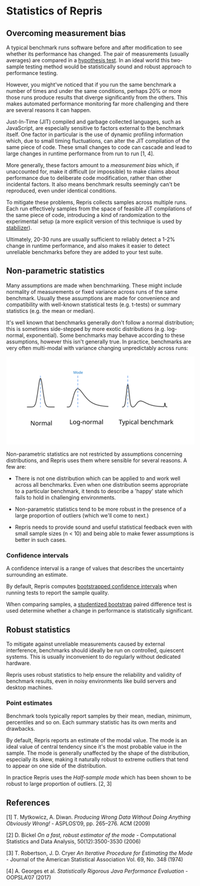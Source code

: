 # Statistics of Repris

## Overcoming measurement bias

A typical benchmark runs software before and after modification to see whether its performance has changed. The pair of measurements (usually averages) are compared in a [hypothesis test](https://en.wikipedia.org/wiki/Statistical_hypothesis_testing). In an ideal world this two-sample testing method would be statistically sound and robust approach to performance testing.

However, you might've noticed that if you run the same benchmark a number of times and under the same conditions, perhaps 20% or more those runs produce results that diverge significantly from the others. This makes automated performance monitoring far more challenging and there are several reasons it can happen.

Just-In-Time (JIT) compiled and garbage collected languages, such as JavaScript, are especially sensitive to factors external to the benchmark itself. One factor in particular is the use of dynamic profiling information which, due to small timing fluctuations, can alter the JIT compilation of the same piece of code. These small changes to code can cascade and lead to large changes in runtime performance from run to run [1, 4].

More generally, these factors amount to a _measurement bias_ which, if unaccounted for, make it difficult (or impossible) to make claims about performance due to deliberate code modification, rather than other incidental factors. It also means benchmark results seemingly can't be reproduced, even under identical conditions.

To mitigate these problems, Repris collects samples across multiple runs. Each run effectively samples from the space of feasible JIT compilations of the same piece of code, introducing a kind of randomization to the experimental setup (a more explicit version of this technique is used by [stabilizer](https://github.com/ccurtsinger/stabilizer)).

Ultimately, 20-30 runs are usually sufficient to reliably detect a 1-2% change in runtime performance, and also makes it easier to detect unreliable benchmarks before they are added to your test suite.

## Non-parametric statistics

Many assumptions are made when benchmarking. These might include normality of measurements or fixed variance across runs of the same benchmark. Usually these assumptions are made for convenience and compatibility with well-known statistical tests (e.g. t-tests) or summary statistics (e.g. the mean or median).

It's well known that benchmarks generally don't follow a normal distribution; this is sometimes side-stepped by more exotic distributions (e.g. log-normal, exponential). Some benchmarks may behave according to these assumptions, however this isn't generally true. In practice, benchmarks are very often multi-modal with variance changing unpredictably across runs:

<p align="center">
  <img src="./distributions.svg" style="background-color: white">
</p>

Non-parametric statistics are not restricted by assumptions concerning distributions, and Repris uses them where sensible for several reasons. A few are:

- There is not one distribution which can be applied to and work well across all benchmarks. Even when one distribution seems appropriate to a particular benchmark, it tends to describe a 'happy' state which fails to hold in challenging environments.

- Non-parametric statistics tend to be more robust in the presence of a large proportion of outliers (which we'll come to next.)

- Repris needs to provide sound and useful statistical feedback even with small sample sizes (n < 10) and being able to make fewer assumptions is better in such cases.

### Confidence intervals

A confidence interval is a range of values that describes the uncertainty surrounding an estimate.

By default, Repris computes [bootstrapped confidence intervals](<https://en.wikipedia.org/wiki/Bootstrapping_(statistics)#Deriving_confidence_intervals_from_the_bootstrap_distribution>) when running tests to report the sample quality.

When comparing samples, a [studentized bootstrap](https://olebo.github.io/textbook/ch/18/hyp_studentized.html) paired difference test is used determine whether a change in performance is statistically significant.

## Robust statistics

To mitigate against unreliable measurements caused by external interference, benchmarks should ideally be run on controlled, quiescent systems. This is usually inconvenient to do regularly without dedicated hardware.

Repris uses robust statistics to help ensure the reliability and validity of benchmark results, even in noisy environments like build servers and desktop machines.

### Point estimates

Benchmark tools typically report samples by their mean, median, minimum, percentiles and so on. Each summary statistic has its own merits and drawbacks.

By default, Repris reports an estimate of the modal value. The mode is an ideal value of central tendency since it's the most probable value in the sample. The mode is generally unaffected by the shape of the distribution, especially its skew, making it naturally robust to extreme outliers that tend to appear on one side of the distribution.

In practice Repris uses the _Half-sample mode_ which has been shown to be robust to large proportion of outliers. [2, 3]

## References

[1] T. Mytkowicz, A. Diwan. _Producing Wrong Data Without Doing Anything Obviously Wrong!_ - ASPLOS’09, pp. 265–276. ACM (2009)

[2] D. Bickel _On a fast, robust estimator of the mode_ - Computational Statistics and Data Analysis, 50(12):3500-3530 (2006)

[3] T. Robertson, J. D. Cryer _An Iterative Procedure for Estimating the Mode_ - Journal of the American Statistical Association Vol. 69, No. 348 (1974)

[4] A. Georges et al. _Statistically Rigorous Java Performance Evaluation_ - OOPSLA’07 (2017)
